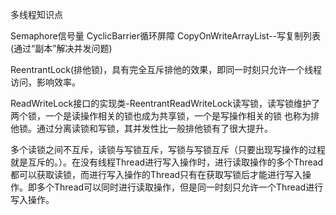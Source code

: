 多线程知识点

Semaphore信号量
CyclicBarrier循环屏障
CopyOnWriteArrayList--写复制列表(通过“副本”解决并发问题)

ReentrantLock(排他锁)，具有完全互斥排他的效果，即同一时刻只允许一个线程访问，影响效率。

ReadWriteLock接口的实现类-ReentrantReadWriteLock读写锁，读写锁维护了两个锁，一个是读操作相关的锁也成为共享锁，一个是写操作相关的锁 也称为排他锁。通过分离读锁和写锁，其并发性比一般排他锁有了很大提升。

多个读锁之间不互斥，读锁与写锁互斥，写锁与写锁互斥（只要出现写操作的过程就是互斥的。）。在没有线程Thread进行写入操作时，进行读取操作的多个Thread都可以获取读锁，而进行写入操作的Thread只有在获取写锁后才能进行写入操作。即多个Thread可以同时进行读取操作，但是同一时刻只允许一个Thread进行写入操作。
